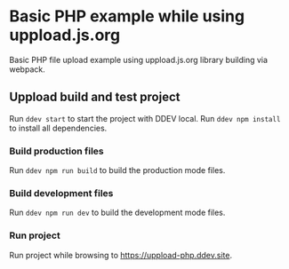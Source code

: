 # Basic PHP example while using uppload.js.org

Basic PHP file upload example using uppload.js.org library building via webpack.

## Uppload build and test project

Run ```ddev start``` to start the project with DDEV local.
Run ```ddev npm install``` to install all dependencies.

### Build production files
Run ```ddev npm run build``` to build the production mode files.

### Build development files
Run ```ddev npm run dev``` to build the development mode files.

### Run project
Run project while browsing to https://uppload-php.ddev.site.
